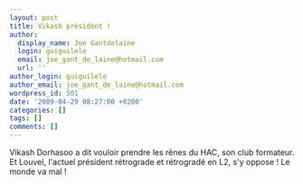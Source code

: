 ```yaml
---
layout: post
title: Vikash président !
author:
  display_name: Joe Gantdelaine
  login: guiguilele
  email: joe_gant_de_laine@hotmail.com
  url: ''
author_login: guiguilele
author_email: joe_gant_de_laine@hotmail.com
wordpress_id: 501
date: '2009-04-29 08:27:00 +0200'
categories: []
tags: []
comments: []
---
```

Vikash Dorhasoo a dit vouloir prendre les rênes du HAC, son club formateur. Et Louvel, l'actuel président rétrograde et rétrogradé en L2, s'y oppose ! Le monde va mal !
